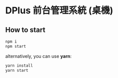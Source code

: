 # DPlus 前台管理系統 (桌機)

## How to start

```sh
npm i
npm start
```

alternatively, you can use **yarn**:

```sh
yarn install
yarn start
```
